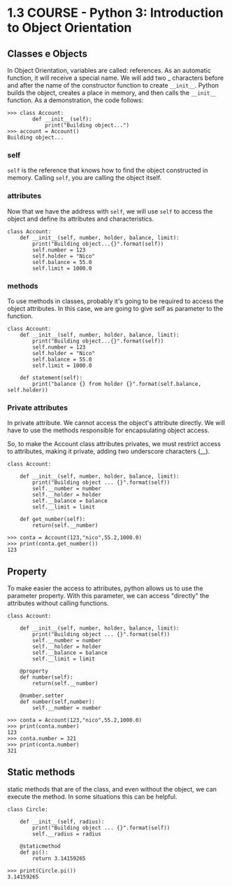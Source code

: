# 1.3 COURSE - Python 3: Introduction to Object Orientation

## Classes e Objects

In Object Orientation, variables are called: references.
As an automatic function, it will receive a special name. We will add two _ characters before and after the name of the constructor function to create ```__init__```. Python builds the object, creates a place in memory, and then calls the ```__init__``` function. As a demonstration, the code follows:
```
>>> class Account:
        def __init__(self):
            print("Building object...")
>>> account = Account()
Building object...
```
### self
```self``` is the reference that knows how to find the object constructed in memory. Calling ```self```, you are calling the object itself.

### attributes
Now that we have the address with ```self```, we will use ```self``` to access the object and define its attributes and characteristics.
```
class Account:
    def __init__(self, number, holder, balance, limit):
        print("Building object...{}".format(self))
        self.number = 123
        self.holder = "Nico"
        self.balance = 55.0
        self.limit = 1000.0
```

### methods
To use methods in classes, probably it's going to be required to access the object attributes. In this case, we are going to give self as parameter to the function.
```
class Account:
    def __init__(self, number, holder, balance, limit):
        print("Building object...{}".format(self))
        self.number = 123
        self.holder = "Nico"
        self.balance = 55.0
        self.limit = 1000.0
    
    def statement(self):
        print("balance {} from holder {}".format(self.balance, self.holder))
```
### Private attributes
In private attribute.
We cannot access the object's attribute directly. We will have to use the methods responsible for encapsulating object access.

So, to make the Account class attributes privates, we must restrict access to attributes, making it private, adding two underscore characters (__).
```
class Account:

    def __init__(self, number, holder, balance, limit):
        print("Building object ... {}".format(self))
        self.__number = number
        self.__holder = holder
        self.__balance = balance
        self.__limit = limit

    def get_number(self):
        return(self.__number)

>>> conta = Account(123,"nico",55.2,1000.0)
>>> print(conta.get_number())
123
```

## Property
To make easier the access to attributes, python allows us to use the parameter property. 
With this parameter, we can access "directly" the attributes without calling functions.
```
class Account:

    def __init__(self, number, holder, balance, limit):
        print("Building object ... {}".format(self))
        self.__number = number
        self.__holder = holder
        self.__balance = balance
        self.__limit = limit

    @property
    def number(self):
        return(self.__number)

    @number.setter
    def number(self,number):
        self.__number = number

>>> conta = Account(123,"nico",55.2,1000.0)
>>> print(conta.number)
123
>>> conta.number = 321
>>> print(conta.number)
321
```

## Static methods
static methods that are of the class, and even without the object, we can execute the method. In some situations this can be helpful.
```
class Circle:

    def __init__(self, radius):
        print("Building object ... {}".format(self))
        self.__radius = radius
        
    @staticmethod
    def pi():
        return 3.14159265

>>> print(Circle.pi())
3.14159265
```
